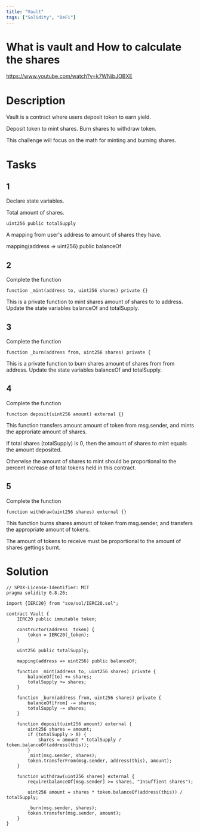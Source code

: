 ```yaml
---
title: "Vault"
tags: ["Solidity", "DeFi"]
---
```


# What is vault and How to calculate the shares

https://www.youtube.com/watch?v=k7WNibJOBXE

# Description

Vault is a contract where users deposit token to earn yield.

Deposit token to mint shares. Burn shares to withdraw token.

This challenge will focus on the math for minting and burning shares.

# Tasks

## 1

Declare state variables.

Total amount of shares.

```
uint256 public totalSupply
```

A mapping from user's address to amount of shares they have.


mapping(address => uint256) public balanceOf

## 2

Complete the function

```
function _mint(address to, uint256 shares) private {}
```

This is a private function to mint shares amount of shares to to address. Update the state variables balanceOf and totalSupply.

## 3

Complete the function

```
function _burn(address from, uint256 shares) private {
```

This is a private function to burn shares amount of shares from from address. Update the state variables balanceOf and totalSupply.

## 4

Complete the function

```
function deposit(uint256 amount) external {}
```

This function transfers amount amount of token from msg.sender, and mints the approriate amount of shares.

If total shares (totalSupply) is 0, then the amount of shares to mint equals the amount deposited.

Otherwise the amount of shares to mint should be proportional to the percent increase of total tokens held in this contract.

## 5

Complete the function

```
function withdraw(uint256 shares) external {}
```

This function burns shares amount of token from msg.sender, and transfers the appropriate amount of tokens.

The amount of tokens to receive must be proportional to the amount of shares gettings burnt.

# Solution

```sol
// SPDX-License-Identifier: MIT
pragma solidity 0.8.26;

import {IERC20} from "sce/sol/IERC20.sol";

contract Vault {
    IERC20 public immutable token;

    constructor(address _token) {
        token = IERC20(_token);
    }

    uint256 public totalSupply;

    mapping(address => uint256) public balanceOf;

    function _mint(address to, uint256 shares) private {
        balanceOf[to] += shares;
        totalSupply += shares;
    }

    function _burn(address from, uint256 shares) private {
        balanceOf[from] -= shares;
        totalSupply -= shares;
    }

    function deposit(uint256 amount) external {
        uint256 shares = amount;
        if (totalSupply > 0) {
            shares = amount * totalSupply / token.balanceOf(address(this));
        }
        _mint(msg.sender, shares);
        token.transferFrom(msg.sender, address(this), amount);
    }

    function withdraw(uint256 shares) external {
        require(balanceOf[msg.sender] >= shares, "Insuffient shares");
        
        uint256 amount = shares * token.balanceOf(address(this)) / totalSupply;
        
        _burn(msg.sender, shares);
        token.transfer(msg.sender, amount);
    }
}
```
